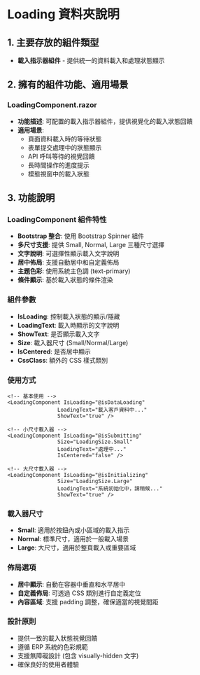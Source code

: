 # Loading 資料夾說明

## 1. 主要存放的組件類型
- **載入指示器組件** - 提供統一的資料載入和處理狀態顯示

## 2. 擁有的組件功能、適用場景

### LoadingComponent.razor
- **功能描述**: 可配置的載入指示器組件，提供視覺化的載入狀態回饋
- **適用場景**: 
  - 頁面資料載入時的等待狀態
  - 表單提交處理中的狀態顯示
  - API 呼叫等待的視覺回饋
  - 長時間操作的進度提示
  - 模態視窗中的載入狀態

## 3. 功能說明

### LoadingComponent 組件特性
- **Bootstrap 整合**: 使用 Bootstrap Spinner 組件
- **多尺寸支援**: 提供 Small, Normal, Large 三種尺寸選擇
- **文字說明**: 可選擇性顯示載入文字說明
- **居中佈局**: 支援自動居中和自定義佈局
- **主題色彩**: 使用系統主色調 (text-primary)
- **條件顯示**: 基於載入狀態的條件渲染

### 組件參數
- **IsLoading**: 控制載入狀態的顯示/隱藏
- **LoadingText**: 載入時顯示的文字說明
- **ShowText**: 是否顯示載入文字
- **Size**: 載入器尺寸 (Small/Normal/Large)
- **IsCentered**: 是否居中顯示
- **CssClass**: 額外的 CSS 樣式類別

### 使用方式
```razor
<!-- 基本使用 -->
<LoadingComponent IsLoading="@isDataLoading" 
                LoadingText="載入客戶資料中..." 
                ShowText="true" />

<!-- 小尺寸載入器 -->
<LoadingComponent IsLoading="@isSubmitting" 
                Size="LoadingSize.Small" 
                LoadingText="處理中..." 
                IsCentered="false" />

<!-- 大尺寸載入器 -->
<LoadingComponent IsLoading="@isInitializing" 
                Size="LoadingSize.Large" 
                LoadingText="系統初始化中，請稍候..." 
                ShowText="true" />
```

### 載入器尺寸
- **Small**: 適用於按鈕內或小區域的載入指示
- **Normal**: 標準尺寸，適用於一般載入場景
- **Large**: 大尺寸，適用於整頁載入或重要區域

### 佈局選項
- **居中顯示**: 自動在容器中垂直和水平居中
- **自定義佈局**: 可透過 CSS 類別進行自定義定位
- **內容區域**: 支援 padding 調整，確保適當的視覺間距

### 設計原則
- 提供一致的載入狀態視覺回饋
- 遵循 ERP 系統的色彩規範
- 支援無障礙設計 (包含 visually-hidden 文字)
- 確保良好的使用者體驗

